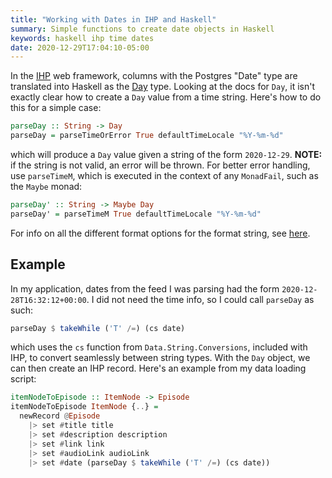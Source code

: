 ```yaml
---
title: "Working with Dates in IHP and Haskell"
summary: Simple functions to create date objects in Haskell
keywords: haskell ihp time dates
date: 2020-12-29T17:04:10-05:00
---
```


In the [IHP](https://ihp.digitallyinduced.com/) web framework, columns with the Postgres "Date" type
are translated into Haskell as the [Day](https://hackage.haskell.org/package/time-1.11.1.1/docs/Data-Time-Calendar.html#t:Day) type.
Looking at the docs for `Day`, it isn't exactly clear how to create a `Day` value from a time string. Here's how to do this for a simple case:

```haskell
parseDay :: String -> Day
parseDay = parseTimeOrError True defaultTimeLocale "%Y-%m-%d"
```

which will produce a `Day` value given a string of the form `2020-12-29`. **NOTE:** if the string is not valid, an error will be thrown.
For better error handling, use `parseTimeM`, which is executed in the context of any `MonadFail`, such as the `Maybe` monad:

```haskell
parseDay' :: String -> Maybe Day
parseDay' = parseTimeM True defaultTimeLocale "%Y-%m-%d"
```

For info on all the different format options
for the format string, see [here](https://hackage.haskell.org/package/time-1.11.1.1/docs/Data-Time-Format.html#formatTime).

## Example

In my application, dates from the feed I was parsing had the form `2020-12-28T16:32:12+00:00`.
I did not need the time info, so I could call `parseDay` as such:

```haskell
parseDay $ takeWhile ('T' /=) (cs date)
```

which uses the `cs` function from `Data.String.Conversions`, included with IHP, to convert seamlessly between string types.
With the `Day` object, we can then create an IHP record. Here's an example from my data loading script:

```haskell
itemNodeToEpisode :: ItemNode -> Episode
itemNodeToEpisode ItemNode {..} =
  newRecord @Episode
    |> set #title title
    |> set #description description
    |> set #link link
    |> set #audioLink audioLink
    |> set #date (parseDay $ takeWhile ('T' /=) (cs date))
```

